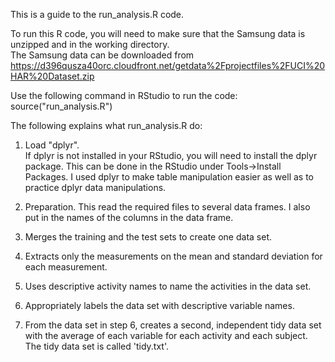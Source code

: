 This is a guide to the run_analysis.R code.

To run this R code, you will need to make sure that the Samsung data is unzipped and in the working directory.  
The Samsung data can be downloaded from 
https://d396qusza40orc.cloudfront.net/getdata%2Fprojectfiles%2FUCI%20HAR%20Dataset.zip

Use the following command in RStudio to run the code:
source("run_analysis.R")

The following explains what run_analysis.R do:

1. Load "dplyr".  
If dplyr is not installed in your RStudio, you will need to install the dplyr package.  This can be done in the RStudio under Tools->Install Packages.
I used dplyr to make table manipulation easier as well as to practice dplyr data manipulations.

2. Preparation.
This read the required files to several data frames.
I also put in the names of the columns in the data frame.

3. Merges the training and the test sets to create one data set.

4. Extracts only the measurements on the mean and standard deviation for each measurement.

5. Uses descriptive activity names to name the activities in the data set.

6. Appropriately labels the data set with descriptive variable names.

7. From the data set in step 6, creates a second, independent tidy data set with the average of each variable for each activity and each subject.
The tidy data set is called 'tidy.txt'.

